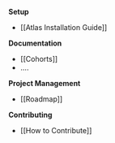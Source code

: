 **Setup**
* [[Atlas Installation Guide]]

**Documentation**
* [[Cohorts]]
* ....

**Project Management**
* [[Roadmap]]

**Contributing**
* [[How to Contribute]]

